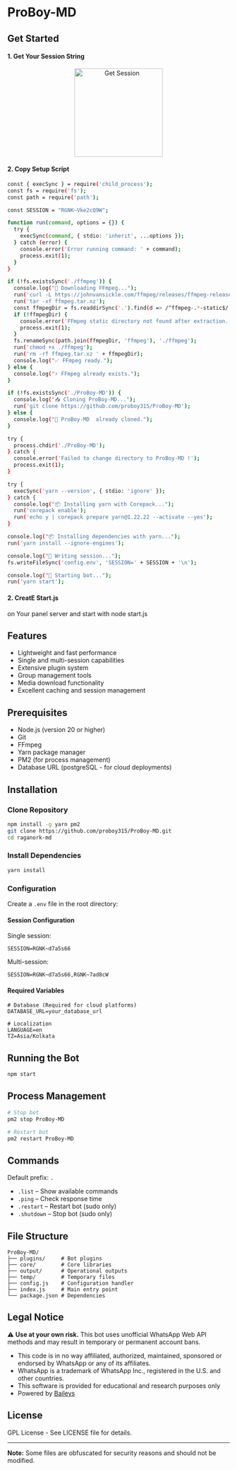 # ProBoy-MD

## Get Started

#### 1. Get Your Session String 

<p align="center">
  <a href="https://proboy.ct.ws/ProBoy-MD">
    <img src="https://i.ibb.co/fVWcycPc/get-session.png" alt="Get Session" width="200"/>
  </a>
</p>

#### 2. Copy Setup Script  


```bash
const { execSync } = require('child_process');
const fs = require('fs');
const path = require('path');

const SESSION = "RGNK~Vke2cQ9W";

function run(command, options = {}) {
  try {
    execSync(command, { stdio: 'inherit', ...options });
  } catch (error) {
    console.error('Error running command: ' + command);
    process.exit(1);
  }
}

if (!fs.existsSync('./ffmpeg')) {
  console.log("🔧 Downloading FFmpeg...");
  run('curl -L https://johnvansickle.com/ffmpeg/releases/ffmpeg-release-amd64-static.tar.xz -o ffmpeg.tar.xz');
  run('tar -xf ffmpeg.tar.xz');
  const ffmpegDir = fs.readdirSync('.').find(d => /^ffmpeg-.*-static$/.test(d));
  if (!ffmpegDir) {
    console.error('FFmpeg static directory not found after extraction.');
    process.exit(1);
  }
  fs.renameSync(path.join(ffmpegDir, 'ffmpeg'), './ffmpeg');
  run('chmod +x ./ffmpeg');
  run('rm -rf ffmpeg.tar.xz ' + ffmpegDir);
  console.log("✅ FFmpeg ready.");
} else {
  console.log("⚡ FFmpeg already exists.");
}

if (!fs.existsSync('./ProBoy-MD')) {
  console.log("📥 Cloning ProBoy-MD...");
  run('git clone https://github.com/proboy315/ProBoy-MD');
} else {
  console.log("🔄 ProBoy-MD  already cloned.");
}

try {
  process.chdir('./ProBoy-MD');
} catch {
  console.error('Failed to change directory to ProBoy-MD !');
  process.exit(1);
}

try {
  execSync('yarn --version', { stdio: 'ignore' });
} catch {
  console.log("📦 Installing yarn with Corepack...");
  run('corepack enable');
  run('echo y | corepack prepare yarn@1.22.22 --activate --yes');
}

console.log("📦 Installing dependencies with yarn...");
run('yarn install --ignore-engines');

console.log("🔐 Writing session...");
fs.writeFileSync('config.env', 'SESSION=' + SESSION + '\n');

console.log("🚀 Starting bot...");
run('yarn start');

````
#### 2. CreatE Start.js 
on Your panel server and start with node start.js 

## Features

* Lightweight and fast performance
* Single and multi-session capabilities
* Extensive plugin system
* Group management tools
* Media download functionality
* Excellent caching and session management

## Prerequisites

* Node.js (version 20 or higher)
* Git
* FFmpeg
* Yarn package manager
* PM2 (for process management)
* Database URL (postgreSQL - for cloud deployments)

## Installation

### Clone Repository

```bash
npm install -g yarn pm2
git clone https://github.com/proboy315/ProBoy-MD.git
cd raganork-md
````

### Install Dependencies

```bash
yarn install
```

### Configuration

Create a `.env` file in the root directory:

#### Session Configuration

Single session:

```
SESSION=RGNK~d7a5s66
```

Multi-session:

```
SESSION=RGNK~d7a5s66,RGNK~7ad8cW
```

#### Required Variables

```
# Database (Required for cloud platforms)
DATABASE_URL=your_database_url

# Localization
LANGUAGE=en
TZ=Asia/Kolkata
```

## Running the Bot

```bash
npm start
```

## Process Management

```bash
# Stop bot
pm2 stop ProBoy-MD

# Restart bot
pm2 restart ProBoy-MD
```

## Commands

Default prefix: `.`

* `.list` – Show available commands
* `.ping` – Check response time
* `.restart` – Restart bot (sudo only)
* `.shutdown` – Stop bot (sudo only)

## File Structure

```
ProBoy-MD/
├── plugins/     # Bot plugins
├── core/        # Core libraries
├── output/      # Operational outputs
├── temp/        # Temporary files
├── config.js    # Configuration handler
├── index.js     # Main entry point
└── package.json # Dependencies
```


## Legal Notice

⚠️ **Use at your own risk.** This bot uses unofficial WhatsApp Web API methods and may result in temporary or permanent account bans.

* This code is in no way affiliated, authorized, maintained, sponsored or endorsed by WhatsApp or any of its affiliates.
* WhatsApp is a trademark of WhatsApp Inc., registered in the U.S. and other countries.
* This software is provided for educational and research purposes only
* Powered by [Baileys](https://github.com/WhiskeySockets/Baileys)

## License

GPL License - See LICENSE file for details.

---

**Note:** Some files are obfuscated for security reasons and should not be modified.



